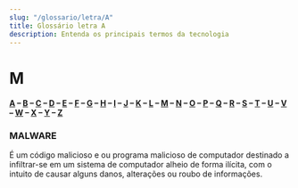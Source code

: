 ```yaml
---
slug: "/glossario/letra/A"
title: Glossário letra A
description: Entenda os principais termos da tecnologia
---
```


# M

#### [A](./A) – [B](./B) – [C](./C) – [D](./D) – [E](./E) – [F](./F) – [G](./G) – [H](./H) – [I](./I) – [J](./J) – [K](./K) – [L](./L) – [M](./M) – [N](./N) – [O](./O) – [P](./P) – [Q](./Q) – [R](./R) – [S](./S) – [T](./T) – [U](./U) – [V](./V) – [W](./W) – [X](./X) – [Y](./Y) – [Z](./Z)

### MALWARE

É um código malicioso e ou programa malicioso de computador destinado a infiltrar-se em um sistema de computador alheio de forma ilícita, com o intuito de causar alguns danos, alterações ou roubo de informações.
